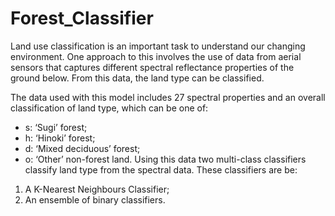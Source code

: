 # Forest_Classifier

Land use classification is an important task to understand
our changing environment. One approach to this involves the use of data from aerial sensors
that captures different spectral reflectance properties of the ground below. From this data,
the land type can be classified.

The data used with this model includes 27 spectral properties and an overall classification of land type, which can be
one of:

* s: ‘Sugi’ forest;
* h: ‘Hinoki’ forest;
* d: ‘Mixed deciduous’ forest;
* o: ‘Other’ non-forest land.
Using this data two multi-class classifiers classify land type from the
spectral data. These classifiers are be:
1. A K-Nearest Neighbours Classifier;
2. An ensemble of binary classifiers.
